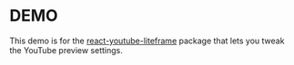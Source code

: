 # DEMO

This demo is for the [react-youtube-liteframe](https://github.com/bhaveshxrawat/react-youtube-liteframe) package that lets you tweak the YouTube preview settings.
